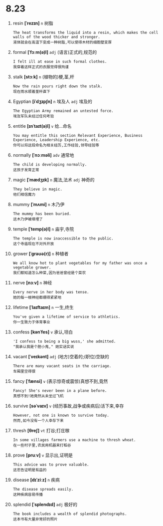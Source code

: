 # 8.23

1. resin **[ˈrezɪn]** `n` 树脂

   ```
   The heat transforms the liquid into a resin, which makes the cell walls of the wood thicker and stronger.
   液体就会在高温下变成一种树脂,可以使得木材的细胞壁变厚
   ```

2. formal **[ˈfɔːm(ə)l]** `adj` (语言)正式的,规范的

   ```
   I felt ill at ease in such formal clothes.
   我穿着这样正式的衣服觉得很拘谨
   ```

3. stalk **[stɔːk]** `n` (植物的)梗,茎,杆

   ```
   Now the rain pours right down the stalk.
   现在雨水顺着茎秆直下
   ```

4. Egyptian **[iˈdʒɪpʃn]** `n` 埃及人 `adj` 埃及的

   ```
   The Egyptian Army remained an untested force.
   埃及军队未经过任何考验
   ```

5. entitle **[ɪnˈtaɪt(ə)l]** `v` 给...命名

   ```
   You may entitle this section Relevant Experience, Business Experience, Leadership Experience, etc.
   你可以将这段命名为相关经历,工作经验,领导经验等
   ```

6. normally **[ˈnɔːməli]** `adv` 通常地

   ```
   The child is developing normally.
   这孩子发育正常
   ```

7. magic **[ˈmædʒɪk]** `n` 魔法,法术 `adj` 神奇的

   ```
   They believe in magic.
   他们相信魔力
   ```

8. mummy **[ˈmʌmi]** `n` 木乃伊

   ```
   The mummy has been buried.
   这木乃伊被填埋了
   ```

9. temple **[ˈtemp(ə)l]** `n` 庙宇,寺院

   ```
   The temple is now inaccessible to the public.
   这个寺庙现在不对外开放
   ```

10. grower **[ˈɡrəʊə(r)]** `n` 种植者

    ```
    We all know hot to plant vegetables for my father was once a vegetable grower.
    我们都知道怎么种菜,因为爸爸曾经是个菜农
    ```

11. nerve **[nɜːv]** `n` 神经

    ```
    Every nerve in her body was tense.
    她的每一根神经都绷得紧紧地
    ```

12. lifetime **[ˈlaɪftaɪm]** `n` 一生,终生

    ```
    You've given a lifetime of service to athletics.
    你一生致力于体育事业
    ```

13. confess **[kənˈfes]** `v` 承认,坦白

    ```
    'I confess to being a big wuss,' she admitted.
    "我承认我是个胆小鬼," 她实话实说
    ```

14. vacant **[ˈveɪkənt]** `adj` (地方)空着的;(职位)空缺的

    ```
    There are many vacant seats in the carriage.
    车厢里空得很
    ```

15. fancy **[ˈfænsi]** `v` (表示惊奇或震惊)真想不到,竟然

    ```
    Fancy! She's never been in a plane before.
    真想不到!她竟然从未坐过飞机
    ```

16. survive **[səˈvaɪv]** `v` (经历事故,战争或疾病后)活下来,幸存

    ```
    However, not one is known to survive today.
    然而,如今没有一个人幸存下来
    ```

17. thresh **[θreʃ]** `vt` 打谷;打庄稼

    ```
    In some villages farmers use a machine to thresh wheat.
    在一些村子里,农民用机器来打稻谷
    ```

18. prove **[pruːv]** `v` 显示出,证明是

    ```
    This advice was to prove valuable.
    这忠告证明是有益的
    ```

19. disease **[dɪˈziːz]** `n` 疾病

    ```
    The disease spreads easily.
    这种疾病容易传播
    ```

20. splendid **[ˈsplendɪd]** `adj` 极好的
    ```
    The book includes a wealth of splendid photographs.
    这本书有大量非常好的照片
    ```
